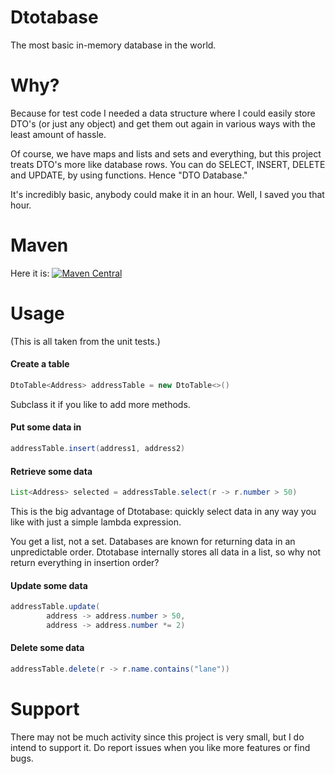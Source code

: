 # Dtotabase
The most basic in-memory database in the world.

# Why?
Because for test code I needed a data structure where I could easily store DTO's (or just any object) and get them out again in various ways with the least amount of hassle.

Of course, we have maps and lists and sets and everything,
but this project treats DTO's more like database rows.
You can do SELECT, INSERT, DELETE and UPDATE, by using functions.
Hence "DTO Database."

It's incredibly basic, anybody could make it in an hour.
Well, I saved you that hour.

# Maven

Here it is:
[![Maven Central](https://img.shields.io/maven-central/v/com.laamella/dtotabase.svg)](http://search.maven.org/#search%7Cga%7C1%7Cg%3A%22com.laamella%22%20AND%20a%3A%22dtotabase%22)

# Usage
(This is all taken from the unit tests.)

#### Create a table
```java
DtoTable<Address> addressTable = new DtoTable<>()
```
Subclass it if you like to add more methods.

#### Put some data in

```java
addressTable.insert(address1, address2)
```

#### Retrieve some data

```java
List<Address> selected = addressTable.select(r -> r.number > 50)
```
This is the big advantage of Dtotabase:
quickly select data in any way you like with just a simple lambda expression.

You get a list, not a set.
Databases are known for returning data in an unpredictable order.
Dtotabase internally stores all data in a list,
so why not return everything in insertion order?

#### Update some data

```java
addressTable.update(
        address -> address.number > 50,
        address -> address.number *= 2)
```

#### Delete some data

```java
addressTable.delete(r -> r.name.contains("lane"))
```

# Support
There may not be much activity since this project is very small,
but I do intend to support it.
Do report issues when you like more features or find bugs.
